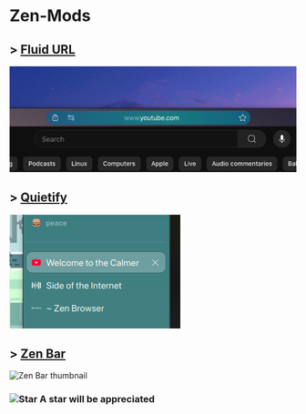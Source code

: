 # Zen-Mods

## > [**Fluid URL**](https://github.com/wysh3/Zen-Mods/tree/main/Fluid%20URL)

![Fluid URL thumbnail](https://raw.githubusercontent.com/wysh3/Zen-Mods/refs/heads/main/Fluid%20URL/image.png)

## > [**Quietify**](https://github.com/wysh3/Zen-Mods/tree/main/Quietify)

![Quietify thumbnail](https://raw.githubusercontent.com/wysh3/Zen-Mods/refs/heads/main/Quietify/image.png)

## > [**Zen Bar**](https://github.com/wysh3/Zen-Mods/tree/main/Zen%20Bar)

![Zen Bar thumbnail](https://github.com/user-attachments/assets/a2317075-6a7c-4268-a9e9-e19ccc371742)

### <img src="https://raw.githubusercontent.com/Tarikul-Islam-Anik/Microsoft-Teams-Animated-Emojis/master/Emojis/Travel%20and%20places/Star.png" alt="Star" width="25" height="25" align="top"/>  A star will be appreciated
